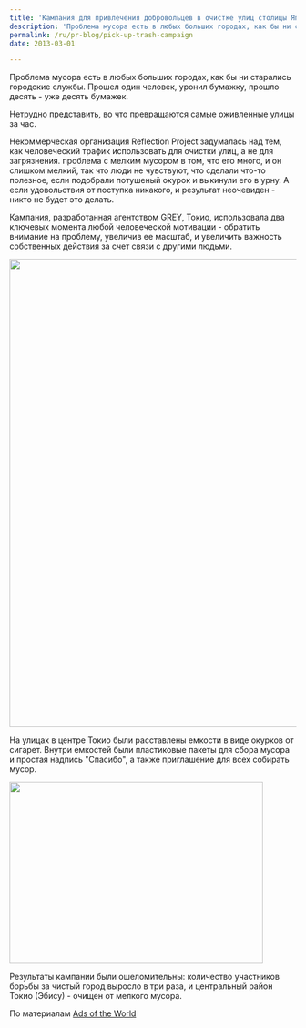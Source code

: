 ```yaml
---
title: 'Кампания для привлечения добровольцев в очистке улиц столицы Японии'
description: 'Проблема мусора есть в любых больших городах, как бы ни старались городские службы. Прошел один человек, уронил бумажку, прошло десять - уже десять бумажек. Нетрудно представить, во что превращаются самые оживленные улицы за час.'
permalink: /ru/pr-blog/pick-up-trash-campaign
date: 2013-03-01

---
```


Проблема мусора есть в любых больших городах, как бы ни старались городские службы. Прошел один человек, уронил бумажку, прошло десять - уже десять бумажек.

Нетрудно представить, во что превращаются самые оживленные улицы за час.

Некоммерческая организация Reflection Project задумалась над тем, как человеческий трафик использовать для очистки улиц, а не для загрязнения. проблема с мелким мусором в том, что его много, и он слишком мелкий, так что люди не чувствуют, что сделали что-то полезное, если подобрали потушеный окурок и выкинули его в урну. А если удовольствия от поступка никакого, и результат неочевиден - никто не будет это делать.

Кампания, разработанная агентством GREY, Токио, использовала два ключевых момента любой человеческой мотивации - обратить внимание на проблему, увеличив ее масштаб, и увеличить важность собственных действия за  счет связи с другими людьми.

<img src="{{ site.assets }}/upload/%D0%91%D0%B5%D0%B7%D0%B8%D0%BC%D0%B5%D0%BD%D0%B8-3_0.jpg" alt="" class="post__img" width="580" height="822">

На улицах в центре Токио были расставлены емкости в виде окурков от сигарет. Внутри емкостей были пластиковые пакеты  для сбора мусора  и простая надпись "Спасибо", а также приглашение для всех собирать мусор.

<img src="{{ site.assets }}/upload/%D0%91%D0%B5%D0%B7%D0%B8%D0%BC%D0%B5%D0%BD%D0%B8-4.jpg" alt="" class="post__img" width="445" height="319">

Результаты кампании были ошеломительны: количество участников борьбы за чистый город выросло в три раза, и центральный район Токио (Эбису) - очищен от мелкого мусора.

По материалам <a href="http://adsoftheworld.com/media/ambient/npo_reflection_project_trash"> Ads of the World </a>

